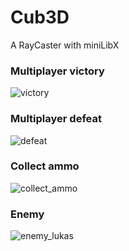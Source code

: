 # Cub3D
A RayCaster with miniLibX

### Multiplayer victory
![victory](https://github.com/user-attachments/assets/40892524-0aa5-44e3-be76-e5928afc1b83)

### Multiplayer defeat
![defeat](https://github.com/user-attachments/assets/53840991-4ad5-4c45-94c6-247e1a9a0faf)

### Collect ammo
![collect_ammo](https://github.com/user-attachments/assets/587131f7-022f-4295-a197-3f77db6d9182)

### Enemy
![enemy_lukas](https://github.com/user-attachments/assets/b66d94ed-f526-415a-af82-0082084c1611)
